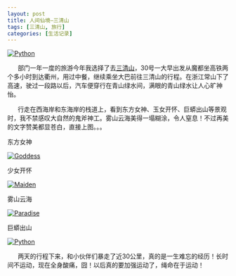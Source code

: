 ```yaml
---
layout: post
title: 人间仙境—三清山
tags: [三清山, 旅行]
categories: [生活记录]
---
```

<p><a class="fancybox" href="http://www.xianhuazeng.com/cn/wp-content/uploads/2015/06/Painting.jpg" rel="fancybox"><img class="aligncenter size-full wp-image-42" src="http://www.xianhuazeng.com/cn/wp-content/uploads/2015/06/Painting.jpg" alt="Python" /></a></p><p>      部门一年一度的旅游今年我选择了去<span style="text-decoration: underline;"><a href="http://sqs.sqs.gov.cn/" target="_blank">三清山</a></span>，30号一大早出发从魔都坐高铁两个多小时到达衢州，用过中餐，继续乘坐大巴前往三清山的行程。在浙江常山下了高速，驶过一段路以后，汽车便穿行在青山绿水间，满眼的青山绿水让人心旷神怡。</p><p>      行走在西海岸和东海岸的栈道上，看到东方女神、玉女开怀、巨蟒出山等景观时，我不禁感叹大自然的鬼斧神工。雾山云海美得一塌糊涂，令人窒息！不过再美的文字赞美都显苍白，直接上图。。。</p><p>东方女神</p><p><a class="fancybox" href="http://www.xianhuazeng.com/cn/wp-content/uploads/2015/06/Goddess.jpg" rel="fancybox"><img class="aligncenter size-full wp-image-40" src="http://www.xianhuazeng.com/cn/wp-content/uploads/2015/06/Goddess.jpg" alt="Goddess" /></a></p><p>少女开怀</p><p><a class="fancybox" href="http://www.xianhuazeng.com/cn/wp-content/uploads/2015/06/Maiden.jpg" rel="fancybox"><img class="aligncenter size-full wp-image-40" src="http://www.xianhuazeng.com/cn/wp-content/uploads/2015/06/Maiden.jpg" alt="Maiden" /></a></p><p>雾山云海</p><p><a class="fancybox" href="http://www.xianhuazeng.com/cn/wp-content/uploads/2015/06/Paradise.jpg" rel="fancybox"><img class="aligncenter size-full wp-image-40" src="http://www.xianhuazeng.com/cn/wp-content/uploads/2015/06/Paradise.jpg" alt="Paradise" /></a></p><p>巨蟒出山</p><p><a class="fancybox" href="http://www.xianhuazeng.com/cn/wp-content/uploads/2015/06/Python.jpg" rel="fancybox"><img class="aligncenter size-full wp-image-42" src="http://www.xianhuazeng.com/cn/wp-content/uploads/2015/06/Python.jpg" alt="Python" /></a></p><p>      两天的行程下来，和小伙伴们暴走了近30公里，真的是一生难忘的经历！长时间不运动，现在全身酸痛，囧！以后真的要加强运动了，绳命在于运动！</p>